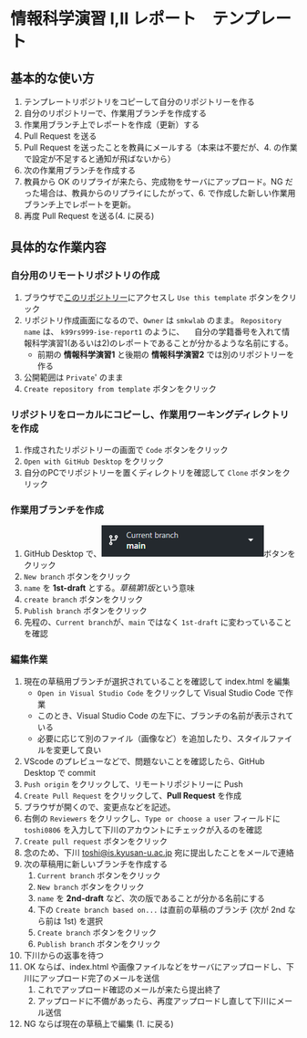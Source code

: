 # 情報科学演習 I,II レポート　テンプレート

## 基本的な使い方

1. テンプレートリポジトリをコピーして自分のリポジトリーを作る
2. 自分のリポジトリーで、作業用ブランチを作成する
3. 作業用ブランチ上でレポートを作成（更新）する
4. Pull Request を送る
5. Pull Request を送ったことを教員にメールする（本来は不要だが、4. の作業で設定が不足すると通知が飛ばないから）
6. 次の作業用ブランチを作成する
7. 教員から OK のリプライが来たら、完成物をサーバにアップロード。NG だった場合は、教員からのリプライにしたがって、6. で作成した新しい作業用ブランチ上でレポートを更新。
8. 再度 Pull Request を送る(4. に戻る)

## 具体的な作業内容

### 自分用のリモートリポジトリの作成

1. ブラウザで[このリポジトリー](https://github.com/smkwlab/ise-report)にアクセスし `Use this template`  ボタンをクリック
1. リポジトリ作成画面になるので、`Owner` は `smkwlab` のまま。 `Repository name` は、 `k99rs999-ise-report1` のように、
　自分の学籍番号を入れて情報科学演習1(あるいは2)のレポートであることが分かるような名前にする。
    - 前期の **情報科学演習1** と後期の **情報科学演習2** では別のリポジトリーを作る
1. 公開範囲は `Private`' のまま
1. `Create repository from template` ボタンをクリック

### リポジトリをローカルにコピーし、作業用ワーキングディレクトリを作成

1. 作成されたリポジトリーの画面で `Code` ボタンをクリック
1. `Open with GitHub Desktop` をクリック
1. 自分のPCでリポジトリーを置くディレクトリを確認して `Clone` ボタンをクリック

### 作業用ブランチを作成

1. GitHub Desktop で、![Current Branch](GitHubDesktop-branch.png)ボタンをクリック
1. `New branch` ボタンをクリック
1. `name` を **1st-draft** とする。*草稿第1版*という意味
1. `create branch` ボタンをクリック
1. `Publish branch` ボタンをクリック
1. 先程の、`Current branch`が、`main` ではなく `1st-draft` に変わっていることを確認

### 編集作業

1. 現在の草稿用ブランチが選択されていることを確認して index.html を編集
   - `Open in Visual Studio Code` をクリックして Visual Studio Code で作業
   - このとき、Visual Studio Code の左下に、ブランチの名前が表示されている
   - 必要に応じて別のファイル（画像など）を追加したり、スタイルファイルを変更して良い
1. VScode のプレビューなどで、問題ないことを確認したら、GitHub Desktop で commit
1. `Push origin` をクリックして、リモートリポジトリーに Push
1. `Create Pull Request` をクリックして、**Pull Request** を作成
1. ブラウザが開くので、変更点などを記述。
1. 右側の `Reviewers` をクリックし、`Type or choose a user` フィールドに `toshi0806` を入力して下川のアカウントにチェックが入るのを確認
1. `Create pull request` ボタンをクリック
1. 念のため、下川 <toshi@is.kyusan-u.ac.jp> 宛に提出したことをメールで連絡
1. 次の草稿用に新しいブランチを作成する
   1. `Current branch` ボタンをクリック
   1. `New branch` ボタンをクリック
   1. `name` を **2nd-draft** など、次の版であることが分かる名前にする
   1. 下の `Create branch based on...` は直前の草稿のブランチ (次が 2nd なら前は 1st) を選択
   1. `Create branch` ボタンをクリック
   1. `Publish branch` ボタンをクリック
1. 下川からの返事を待つ
1. OK ならば、index.html や画像ファイルなどをサーバにアップロードし、下川にアップロード完了のメールを送信
   1. これでアップロード確認のメールが来たら提出終了
   1. アップロードに不備があったら、再度アップロードし直して下川にメール送信
1. NG ならば現在の草稿上で編集 (1. に戻る)
